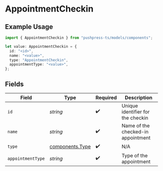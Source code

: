 # AppointmentCheckin

## Example Usage

```typescript
import { AppointmentCheckin } from "pushpress-ts/models/components";

let value: AppointmentCheckin = {
  id: "<id>",
  name: "<value>",
  type: "AppointmentCheckin",
  appointmentType: "<value>",
};
```

## Fields

| Field                                              | Type                                               | Required                                           | Description                                        |
| -------------------------------------------------- | -------------------------------------------------- | -------------------------------------------------- | -------------------------------------------------- |
| `id`                                               | *string*                                           | :heavy_check_mark:                                 | Unique identifier for the checkin                  |
| `name`                                             | *string*                                           | :heavy_check_mark:                                 | Name of the checked-in appointment                 |
| `type`                                             | [components.Type](../../models/components/type.md) | :heavy_check_mark:                                 | N/A                                                |
| `appointmentType`                                  | *string*                                           | :heavy_check_mark:                                 | Type of the appointment                            |